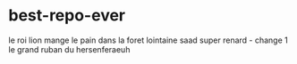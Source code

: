 # best-repo-ever
le roi lion mange le pain dans la foret lointaine
saad super renard - change 1
le grand ruban du hersenferaeuh

